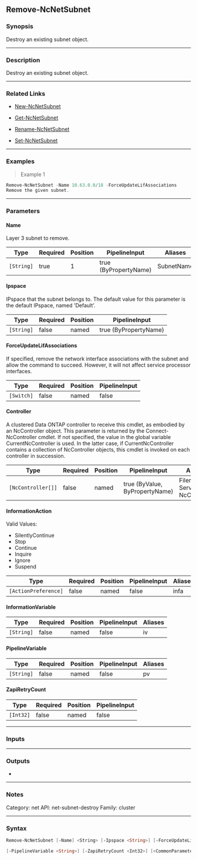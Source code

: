 Remove-NcNetSubnet
------------------

### Synopsis
Destroy an existing subnet object.

---

### Description

Destroy an existing subnet object.

---

### Related Links
* [New-NcNetSubnet](New-NcNetSubnet)

* [Get-NcNetSubnet](Get-NcNetSubnet)

* [Rename-NcNetSubnet](Rename-NcNetSubnet)

* [Set-NcNetSubnet](Set-NcNetSubnet)

---

### Examples
> Example 1

```PowerShell
Remove-NcNetSubnet -Name 10.63.0.0/18 -ForceUpdateLifAssociations
Remove the given subnet.
```

---

### Parameters
#### **Name**
Layer 3 subnet to remove.

|Type      |Required|Position|PipelineInput        |Aliases   |
|----------|--------|--------|---------------------|----------|
|`[String]`|true    |1       |true (ByPropertyName)|SubnetName|

#### **Ipspace**
IPspace that the subnet belongs to.  The default value for this parameter is the default IPspace, named 'Default'.

|Type      |Required|Position|PipelineInput        |
|----------|--------|--------|---------------------|
|`[String]`|false   |named   |true (ByPropertyName)|

#### **ForceUpdateLifAssociations**
If specified, remove the network interface associations with the subnet and allow the command to succeed. However, it will not affect service processor interfaces.

|Type      |Required|Position|PipelineInput|
|----------|--------|--------|-------------|
|`[Switch]`|false   |named   |false        |

#### **Controller**
A clustered Data ONTAP controller to receive this cmdlet, as embodied by an NcController object.  This parameter is returned by the Connect-NcController cmdlet.  If not specified, the value in the global variable CurrentNcController is used.  In the latter case, if CurrentNcController contains a collection of NcController objects, this cmdlet is invoked on each controller in succession.

|Type              |Required|Position|PipelineInput                 |Aliases                          |
|------------------|--------|--------|------------------------------|---------------------------------|
|`[NcController[]]`|false   |named   |true (ByValue, ByPropertyName)|Filer<br/>Server<br/>NcController|

#### **InformationAction**

Valid Values:

* SilentlyContinue
* Stop
* Continue
* Inquire
* Ignore
* Suspend

|Type                |Required|Position|PipelineInput|Aliases|
|--------------------|--------|--------|-------------|-------|
|`[ActionPreference]`|false   |named   |false        |infa   |

#### **InformationVariable**

|Type      |Required|Position|PipelineInput|Aliases|
|----------|--------|--------|-------------|-------|
|`[String]`|false   |named   |false        |iv     |

#### **PipelineVariable**

|Type      |Required|Position|PipelineInput|Aliases|
|----------|--------|--------|-------------|-------|
|`[String]`|false   |named   |false        |pv     |

#### **ZapiRetryCount**

|Type     |Required|Position|PipelineInput|
|---------|--------|--------|-------------|
|`[Int32]`|false   |named   |false        |

---

### Inputs

---

### Outputs
* 

---

### Notes
Category: net
API: net-subnet-destroy
Family: cluster

---

### Syntax
```PowerShell
Remove-NcNetSubnet [-Name] <String> [-Ipspace <String>] [-ForceUpdateLifAssociations] [-Controller <NcController[]>] [-InformationAction <ActionPreference>] [-InformationVariable <String>] 
```
```PowerShell
[-PipelineVariable <String>] [-ZapiRetryCount <Int32>] [<CommonParameters>]
```
